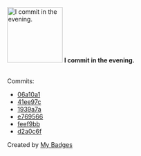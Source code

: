 <img src="https://my-badges.github.io/my-badges/evening-commits.png" alt="I commit in the evening." title="I commit in the evening." width="128">
<strong>I commit in the evening.</strong>
<br><br>

Commits:

- <a href="https://github.com/ankudinov/copier-simple-demo/commit/06a10a1f658c37828a8dba0fef6606e1d57c8951">06a10a1</a>
- <a href="https://github.com/ankudinov/rpm-test/commit/41ee97c2a65e8a7d37c637ccd8bb4cb46758af7b">41ee97c</a>
- <a href="https://github.com/ankudinov/rpm-test/commit/1939a7a4c1fdd4c17087f1bd079ac4a3b1066f7b">1939a7a</a>
- <a href="https://github.com/ankudinov/rpm-test/commit/e76956626d953bbaf01f11c4fcfeaa6a901226d6">e769566</a>
- <a href="https://github.com/ankudinov/rpm-test/commit/feef9bb717ec1f5393295cfeb8a5e246a4ead365">feef9bb</a>
- <a href="https://github.com/ankudinov/rpm-test/commit/d2a0c6f170762540bc49c6c2af6c23728eed9d61">d2a0c6f</a>


Created by <a href="https://github.com/my-badges/my-badges">My Badges</a>